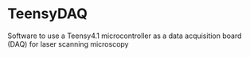 # TeensyDAQ
Software to use a Teensy4.1 microcontroller as a data acquisition board (DAQ) for laser scanning microscopy
